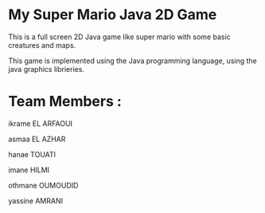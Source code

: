 # My Super Mario Java 2D Game

This is a full screen 2D Java game like super mario with some basic creatures and maps.

This game is implemented using the Java programming language, using the java graphics librieries.



# Team Members : 

ikrame EL ARFAOUI

asmaa EL AZHAR

hanae TOUATI

imane HILMI

othmane OUMOUDID

yassine AMRANI
